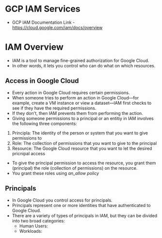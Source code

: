 # GCP IAM Services
- GCP IAM Documentation Link - https://cloud.google.com/iam/docs/overview

# IAM Overview
- IAM is a tool to manage fine-grained authorization for Google Cloud.
- In other words, it lets you control who can do what on which resources.

## Access in Google Cloud

- Every action in Google Cloud requires certain permissions. 
- When someone tries to perform an action in Google Cloud—for example, create a VM instance or view a dataset—IAM first checks to see if they have the required permissions.
- If they don't, then IAM prevents them from performing the action.
- Giving someone permissions to a principal or an entitiy in IAM involves the following three components:
1. Principla: The identity of the person or system that you want to give permissions to
2. Role: The collection of permissions that you want to give to the principal
3. Resource: The Google Cloud resource that you want to let the desired pricnipal access

- To give the principal permission to access the resource, you grant them (principal) the role (collection of permissions) on the resource.
- You grant these roles using _an_allow policy_

## Principals
- In Google Cloud you control access for principals. 
- Principals represent one or more identities that have authenticated to Google Cloud.
- There are a variety of types of principals in IAM, but they can be divided into two broad categories:
  - Human Users:
  - Workloads:
